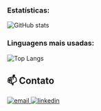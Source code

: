 ### Estatísticas:
![GitHub stats](https://github-readme-stats.vercel.app/api?username=Adiells&show_icons=true&hide_title=true&count_private=true&hide=prs&theme=radical)

### Linguagens mais usadas:
![Top Langs](https://github-readme-stats.vercel.app/api/top-langs/?username=Adiells&layout=compact&langs_count=8&theme=radical)

## 📫 Contato

<a href="mailto:adielemilson@gmail.com">
  <img src="https://img.shields.io/badge/email-%23D14836?style=for-the-badge&logo=gmail&logoColor=white" alt="email" />
</a>
<a href="https://www.linkedin.com/in/adielemilson/" target="_blank">
  <img src="https://img.shields.io/badge/linkedin-%230077B5?style=for-the-badge&logo=linkedin&logoColor=white" alt="linkedin" />
</a>
